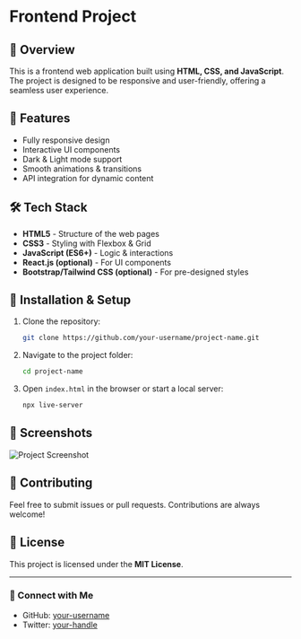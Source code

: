 # Frontend Project

## 📌 Overview
This is a frontend web application built using **HTML, CSS, and JavaScript**. The project is designed to be responsive and user-friendly, offering a seamless user experience.

## 🚀 Features
- Fully responsive design
- Interactive UI components
- Dark & Light mode support
- Smooth animations & transitions
- API integration for dynamic content

## 🛠 Tech Stack
- **HTML5** - Structure of the web pages
- **CSS3** - Styling with Flexbox & Grid
- **JavaScript (ES6+)** - Logic & interactions
- **React.js (optional)** - For UI components
- **Bootstrap/Tailwind CSS (optional)** - For pre-designed styles

## 🔧 Installation & Setup
1. Clone the repository:
   ```bash
   git clone https://github.com/your-username/project-name.git
   ```
2. Navigate to the project folder:
   ```bash
   cd project-name
   ```
3. Open `index.html` in the browser or start a local server:
   ```bash
   npx live-server
   ```

## 📸 Screenshots
![Project Screenshot](screenshot.png)

## 🤝 Contributing
Feel free to submit issues or pull requests. Contributions are always welcome!

## 📜 License
This project is licensed under the **MIT License**.

---
### 🔗 Connect with Me
- GitHub: [your-username](https://github.com/your-username)
- Twitter: [your-handle](https://twitter.com/your-handle)

